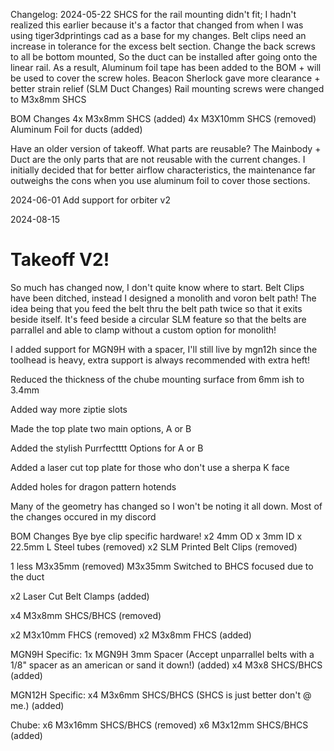 Changelog:
2024-05-22 
SHCS for the rail mounting didn't fit; I hadn't realized this earlier because it's a factor that changed from when I was using tiger3dprintings cad as a base for my changes.
Belt clips need an increase in tolerance for the excess belt section.
Change the back screws to all be bottom mounted, So the duct can be installed after going onto the linear rail. As a result, Aluminum foil tape has been added to the BOM + will be used to cover the screw holes.
Beacon Sherlock gave more clearance + better strain relief (SLM Duct Changes)
Rail mounting screws were changed to M3x8mm SHCS

BOM Changes
4x M3x8mm SHCS (added)
4x M3X10mm SHCS (removed)
Aluminum Foil for ducts (added)

Have an older version of takeoff. What parts are reusable?
The Mainbody + Duct are the only parts that are not reusable with the current changes. I initially decided that for better airflow characteristics, the maintenance far outweighs the cons when you use aluminum foil to cover those sections.

2024-06-01
Add support for orbiter v2

2024-08-15
# Takeoff V2!
So much has changed now, I don't quite know where to start. Belt Clips have been ditched, instead I designed a monolith and voron belt path! The idea being that you feed the belt thru the belt path twice so that it exits beside itself. It's feed beside a circular SLM feature so that the belts are parrallel and able to clamp without a custom option for monolith!

I added support for MGN9H with a spacer, I'll still live by mgn12h since the toolhead is heavy, extra support is always recommended with extra heft!

Reduced the thickness of the chube mounting surface from 6mm ish to 3.4mm

Added way more ziptie slots

Made the top plate two main options, A or B

Added the stylish Purrfectttt Options for A or B

Added a laser cut top plate for those who don't use a sherpa K face

Added holes for dragon pattern hotends

Many of the geometry has changed so I won't be noting it all down. Most of the changes occured in my discord

BOM Changes
Bye bye clip specific hardware!
x2 4mm OD x 3mm ID x 22.5mm L Steel tubes (removed)
x2 SLM Printed Belt Clips (removed)

1 less M3x35mm (removed)
M3x35mm Switched to BHCS focused due to the duct

x2 Laser Cut Belt Clamps  (added)

x4 M3x8mm SHCS/BHCS (removed)

x2 M3x10mm FHCS (removed)
x2 M3x8mm FHCS (added)

MGN9H Specific:
1x MGN9H 3mm Spacer (Accept unparrallel belts with a 1/8" spacer as an american or sand it down!) (added)
x4 M3x8 SHCS/BHCS (added)

MGN12H Specific:
x4 M3x6mm SHCS/BHCS (SHCS is just better don't @ me.) (added)

Chube: x6 M3x16mm SHCS/BHCS (removed)
x6 M3x12mm SHCS/BHCS (added)